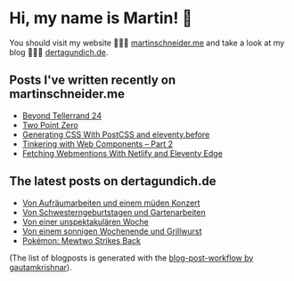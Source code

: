 # Hi, my name is Martin! 👋 
You should visit my website 👨🏼‍💻  [martinschneider.me](https://martinschneider.me) and take a look at my blog 🤷🏼‍♂️ [dertagundich.de](https://www.dertagundich.de).

## Posts I've written recently on martinschneider.me
<!-- MSME-POST-LIST:START -->
- [Beyond Tellerrand 24](https://martinschneider.me/articles/beyond-tellerrand-24/)
- [Two Point Zero](https://martinschneider.me/articles/two-point-zero/)
- [Generating CSS With PostCSS and eleventy.before](https://martinschneider.me/articles/generating-css-with-postcss-and-eleventy-before/)
- [Tinkering with Web Components – Part 2](https://martinschneider.me/articles/tinkering-with-web-components-part-2/)
- [Fetching Webmentions With Netlify and Eleventy Edge](https://martinschneider.me/articles/fetching-webmentions-with-netlify-and-eleventy-edge/)
<!-- MSME-POST-LIST:END -->

## The latest posts on dertagundich.de
<!-- DTUI-POST-LIST:START -->
- [Von Aufräumarbeiten und einem müden Konzert](https://www.dertagundich.de/2025/03/von-aufraumarbeiten-und-einem-muden-konzert)
- [Von Schwesterngeburtstagen und Gartenarbeiten](https://www.dertagundich.de/2025/03/von-schwesterngeburtstagen-und-gartenarbeiten)
- [Von einer unspektakulären Woche](https://www.dertagundich.de/2025/03/von-einer-unspektakularen-woche)
- [Von einem sonnigen Wochenende und Grillwurst](https://www.dertagundich.de/2025/03/von-einem-sonnigen-wochenende-und-grillwurst)
- [Pokémon: Mewtwo Strikes Back](https://www.dertagundich.de/2025/03/pokemon-mewtwo-strikes-back)
<!-- DTUI-POST-LIST:END -->

(The list of blogposts is generated with the [blog-post-workflow by gautamkrishnar](https://github.com/gautamkrishnar/blog-post-workflow)).
